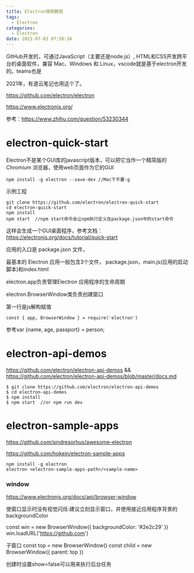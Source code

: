 ```yaml
---
title: Electron简明教程
tags:
  - Electron
categories:
  - Electron
date: 2021-07-03 07:50:34
---
```


GitHub开发的，可通过JavaScript（主要还是node.js）, HTML和CSS开发跨平台的桌面软件，兼容 Mac、Windows 和 Linux，vscode就是基于electron开发的。teams也是

2021年，有道云笔记也用这个了。

https://github.com/electron/electron

https://www.electronjs.org/

参考：https://www.zhihu.com/question/53230344

# electron-quick-start

Electron不是某个GUI库的javascript版本，可以把它当作一个精简版的 Chromium 浏览器，使用web页面作为它的GUI

```
npm install -g electron --save-dev //Mac下不要-g
```

示例工程

```
git clone https://github.com/electron/electron-quick-start
cd electron-quick-start
npm install
npm start  //npm start命令会让npm执行定义在package.json中的start命令
```

这样会生成一个GUI桌面程序，参考文档：https://electronjs.org/docs/tutorial/quick-start

应用的入口是 package.json 文件，

最基本的 Electron 应用一般包含3个文件， package.json，main.js(应用的启动脚本)和index.html

electron.app负责管理Electron 应用程序的生命周期

electron.BrowserWindow类负责创建窗口

第一行是js解构赋值

```
const { app, BrowserWindow } = require('electron')
```

参考var {name, age, passport} = person;

# electron-api-demos

https://github.com/electron/electron-api-demos && https://github.com/electron/electron-api-demos/blob/master/docs.md

```
$ git clone https://github.com/electron/electron-api-demos
$ cd electron-api-demos
$ npm install
$ npm start  //or npm run dev
```

# electron-sample-apps

https://github.com/sindresorhus/awesome-electron

https://github.com/hokein/electron-sample-apps

```
npm install -g electron
electron <electron-sample-apps-path>/<sample-name>
```

### window

 https://www.electronjs.org/docs/api/browser-window

 

使窗口显示时没有视觉闪烁:建议立刻显示窗口，并使用接近应用程序背景的 backgroundColor

 

const win = new BrowserWindow({ backgroundColor: '#2e2c29' })
 win.loadURL('https://github.com')

 

子窗口
  const top = new BrowserWindow()
  const child = new BrowserWindow({ parent: top }) 

 

 创建时设置show=false可以用来执行后台任务